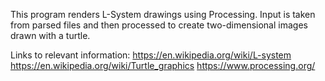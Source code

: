 This program renders L-System drawings using Processing. Input is taken from parsed files and then processed to create two-dimensional
images drawn with a turtle.

Links to relevant information:
https://en.wikipedia.org/wiki/L-system
https://en.wikipedia.org/wiki/Turtle_graphics
https://www.processing.org/
